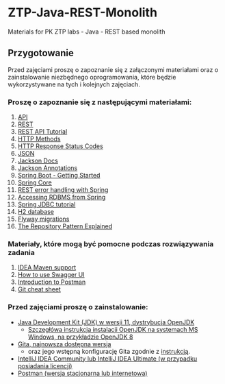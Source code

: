 # ZTP-Java-REST-Monolith
Materials for PK ZTP labs - Java - REST based monolith

## Przygotowanie

Przed zajęciami proszę o zapoznanie się z załączonymi materiałami oraz o zainstalowanie niezbędnego oprogramowania, które będzie wykorzystywane na tych i kolejnych zajęciach.

### Proszę o zapoznanie się z następującymi materiałami:

1. [API](https://pl.wikipedia.org/wiki/Interfejs_programowania_aplikacji)
1. [REST](https://www.ics.uci.edu/~fielding/pubs/dissertation/rest_arch_style.htm)
1. [REST API Tutorial](https://restfulapi.net/)
1. [HTTP Methods](https://developer.mozilla.org/en-US/docs/Web/HTTP/Methods)
1. [HTTP Response Status Codes](https://developer.mozilla.org/en-US/docs/Web/HTTP/Status)
1. [JSON](http://www.json.org/json-pl.html)
1. [Jackson Docs](https://github.com/FasterXML/jackson-annotations)
1. [Jackson Annotations](https://www.baeldung.com/jackson-annotations)
1. [Spring Boot - Getting Started](https://spring.io/projects/spring-boot)
1. [Spring Core](https://docs.spring.io/spring-framework/docs/current/reference/html/core.html)
1. [REST error handling with Spring](https://www.baeldung.com/exception-handling-for-rest-with-spring)   
1. [Accessing RDBMS from Spring](https://spring.io/guides/gs/relational-data-access/)
1. [Spring JDBC tutorial](https://www.baeldung.com/spring-jdbc-jdbctemplate)
1. [H2 database](https://www.h2database.com/html/tutorial.html)
1. [Flyway migrations](https://flywaydb.org/documentation/)
1. [The Repository Pattern Explained](https://blog.sapiensworks.com/post/2014/06/02/The-Repository-Pattern-For-Dummies.aspx)

### Materiały, które mogą być pomocne podczas rozwiązywania zadania
1. [IDEA Maven support](https://www.jetbrains.com/help/idea/maven-support.html)
1. [How to use Swagger UI](https://idratherbewriting.com/learnapidoc/pubapis_swagger.html)
1. [Introduction to Postman](https://learning.postman.com/docs/getting-started/introduction/)   
1. [Git cheat sheet](https://training.github.com/downloads/pl/github-git-cheat-sheet)

###  Przed zajęciami proszę o zainstalowanie:
* [Java Development Kit (JDK) w wersji 11, dystrybucja OpenJDK](https://openjdk.java.net/install/)
  * [Szczegłówa instrukcja instalacji OpenJDK na systemach MS Windows, na przykładzie OpenJDK 8](https://techoral.com/blog/java/openjdk-install-windows.html)
* [Gita, najnowsza dostępna wersja](https://git-scm.com/book/en/v2/Getting-Started-Installing-Git)
  * oraz jego wstępną konfigurację Gita zgodnie z [instrukcją](https://git-scm.com/book/pl/v2/Pierwsze-kroki-Wst%C4%99pna-konfiguracja-Git).
* [IntelliJ IDEA Community lub IntelliJ IDEA Ultimate (w przypadku posiadania licencji)](https://www.jetbrains.com/idea/download/)
* [Postman (wersja stacjonarna lub internetowa)](https://www.postman.com/downloads/)

